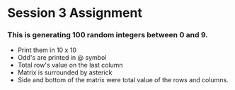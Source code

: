 # Session 3 Assignment
### This is generating 100 random integers between 0 and 9. 
- Print them in 10 x 10
- Odd's are printed in @ symbol
- Total row's value on the last column
- Matrix is surrounded by asterick
- Side and bottom of the matrix were total value of the rows and columns.
